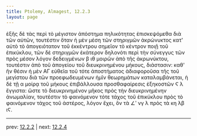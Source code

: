 ```yaml
---
title: Ptolemy, Almagest, 12.2.3
layout: page
---
```


ἑξῆς δὲ τὰς περὶ τὸ μέγιστον ἀπόστημα πηλικότητας ἐπισκεψόμεθα διὰ τῶν αὐτῶν, τουτέστιν ὅταν ἡ μὲν μέση τῶν στηριγμῶν ἀκρώνυκτος κατ' αὐτὸ τὸ ἀπογειότατον τοῦ ἐκκέντρου σημεῖον τὸ κέντρον ποιῇ τοῦ ἐπικύκλου, τῶν δὲ στηριγμῶν ἑκάτερον δηλονότι περὶ τὴν σύνεγγυς τῶν πρὸς μέσον λόγον δεδειγμένων β ιθ μοιρῶν ἀπὸ τῆς ἀκρωνύκτου, τουτέστιν ἀπὸ τοῦ ἀπογείου τοῦ διευκρινημένου μήκους, διάστασιν: καθ' ἣν θέσιν ἡ μὲν ΑΓ εὐθεῖα τοῦ τότε ἀποστήματος ἀδιαφοροῦσα τῆς τοῦ μεγίστου διὰ τῶν προεφωδευμένων ἡμῖν θεωρημάτων καταλαμβάνεται, ἡ δὲ τῇ α μοίρᾳ τοῦ μήκους ἐπιβάλλουσα προσθαφαίρεσις ἑξηκοστῶν Ϛ λ ἔγγιστα: ὥστε τὸ διευκρινημένον μῆκος πρὸς τὴν διευκρινημένην ἀνωμαλίαν, τουτέστιν τὸ φαινόμενον τότε τάχος τοῦ ἐπικύκλου πρὸς τὸ φαινόμενον τάχος τοῦ ἀστέρος, λόγον ἔχει, ὃν τὰ ∠ʹ νγ λ πρὸς τὰ κη λβ ιϚ. 

---

prev: [12.2.2](../12.2.2/) | next: [12.2.4](../12.2.4/)

